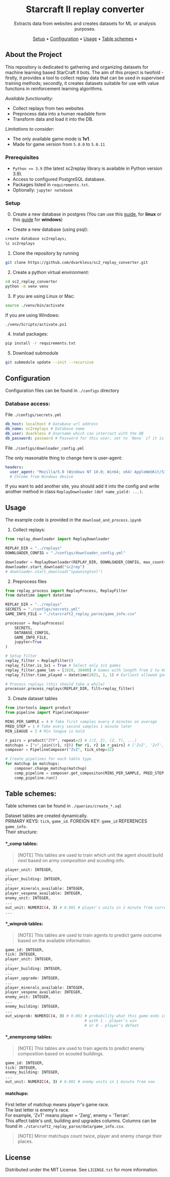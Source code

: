 <div align="center">

# Starcraft II replay converter

Extracts data from websites and creates datasets for ML or analysis purposes.

[Setup](#setup) •
[Configuration](#configuration) •
[Usage](#usage) •
[Table schemes](#table-schemes) •

</div>

## About the Project
This repository is dedicated to gathering and organizing datasets for machine
learning based StarCraft II bots. The aim of this project is twofold - firstly,
it provides a tool to collect replay data that can be used in supervised training methods; 
secondly, it creates datasets suitable for use with value functions in reinforcement 
learning algorithms.

*Available functionality*:

- Collect replays from two websites
- Preprocess data into a human readable form
- Transform data and load it into the DB.

*Limitations to consider*:  

- The only available game mode is **1v1**.  
- Made for game version from `5.0.0` to `5.0.11`

### Prerequisites
- `Python <= 3.9` (the latest sc2replay library is available in Python version 3.9).  
- Access to configured PostgreSQL database.  
- Packages listed in `requirements.txt`.  
- Optionally: `jupyter notebook`

### Setup
0. Create a new database in postgres (You can use this 
[guide](https://wiki.archlinux.org/title/PostgreSQL), for **linux** or this 
[guide](https://www.postgresqltutorial.com/postgresql-getting-started/install-postgresql/)
for **windows**)
- Create a new database (using psql):

```sh
create database sc2replays;
\c sc2replays
```
1. Clone the repository by running

```sh
git clone https://github.com/dvarkless/sc2_replay_converter.git
```    

2. Create a python virtual environment:

```sh
cd sc2_replay_converter
python -m venv venv
```   
3. If you are using Linux or Mac:

```sh
source ./venv/bin/activate
```  
If you are using Windows:

```sh
./venv/Scripts/activate.ps1
```  
4. Install packages:

```sh
pip install -r requirements.txt
```
5. Download submodule
```sh
git submodule update --init --recursive
```

## Configuration
Configuration files can be found in `./configs` directory

### Database access:

File `./configs/secrets.yml`

```yaml
db_host: localhost # Database url address
db_name: sc2replays # Database name
db_user: dvarkless # Username which can interract with the DB
db_password: password # Password for this user, set to `None` if it is not set
```

File `./configs/downloader_config.yml`

The only reasonable thing to change here is user-agent:

```yaml
headers:
  user_agent: "Mozilla/5.0 (Windows NT 10.0; Win64; x64) AppleWebKit/537.36 (KHTML, like Gecko) Chrome/114.0.0.0 Safari/537.36"
  # Chrome from Windows device
```
If you want to add another site, you should add it into the config and write 
another method in class `ReplayDownloader` `(def name_yield: ...)`.

## Usage

The example code is provided in the `download_and_process.ipynb`

1. Collect replays:

```python
from replay_downloader import ReplayDownloader

REPLAY_DIR = "../replays"
DOWNLOADER_CONFIG = "./configs/downloader_config.yml"

downloader = ReplayDownloader(REPLAY_DIR, DOWNLOADER_CONFIG, max_count=500, jupyter=True)
downloader.start_download("sc2rep")
# downloader.start_download("spawningtool")
```
2. Preprocess files

```python
from replay_process import ReplayProcess, ReplayFilter
from datetime import datetime

REPLAY_DIR = "../replays"
SECRETS = "./configs/secrets.yml"
GAME_INFO_FILE = "./starcraft2_replay_parse/game_info.csv"

processor = ReplayProcess(
    SECRETS,
    DATABASE_CONFIG,
    GAME_INFO_FILE,
    jupyter=True
)

# Setup filter
replay_filter = ReplayFilter()
replay_filter.is_1v1 = True # Select only 1v1 games
replay_filter.game_len = [1920, 38400] # Games with length from 2 to 40 mins
replay_filter.time_played = datetime(2021, 1, 1) # Earliest allowed game

# Process replays (this should take a while)
processor.process_replays(REPLAY_DIR, filt=replay_filter)
```

3. Create dataset tables

```python
from itertools import product
from pipeline import PipelineComposer

MINS_PER_SAMPLE = 4 # Take first samples every 4 minutes on average
PRED_STEP = 1 # Take every second samples 1 minute later
MIN_LEAGUE = 3 # Min league is Gold

r_pairs = product("ZTP", repeat=2) # ((Z, Z), (Z, T), ...)
matchups = ["v".join((r1, r2)) for r1, r2 in r_pairs] # ['ZvZ', 'ZvT', ...]
composer = PipelineComposer("ZvZ", tick_step=32)

# Create pipelines for each table type
for matchup in matchups:
    composer.change_matchup(matchup)
    comp_pipeline = composer.get_compositon(MINS_PER_SAMPLE, PRED_STEP, MIN_LEAGUE)
    comp_pipeline.run()

```
## Table schemes:
Table schemes can be found in `./queries/create_*.sql`

Dataset tables are created dynamically.   
PRIMARY KEYS: `tick`, `game_id`.
FOREIGN KEY: `game_id` REFERENCES `game_info`.  
Their structure:   
#### *_comp tables:
> [NOTE]
> This tables are used to train which unit the agent should build next based
> on army composition and scouting info.

```sh
player_unit: INTEGER,
...
player_building: INTEGER,
...
player_minerals_available: INTEGER, 
player_vespene_available: INTEGER, 
enemy_unit: INTEGER,
...
out_unit: NUMERIC(4, 3) # 0.001 # player's units in 1 minute from current tick
...
```

#### *_winprob tables:
> [NOTE]
> This tables are used to train agents to predict game outcome based on
> the available information.

```sh
game_id: INTEGER,
tick: INTEGER,
player_unit: INTEGER,
...
player_building: INTEGER,
...
player_upgrade: INTEGER,
...
player_minerals_available: INTEGER, 
player_vespene_available: INTEGER, 
enemy_unit: INTEGER,
...
enemy_building: INTEGER,
...
out_winprob: NUMERIC(4, 3) # 0.001 # probability what this game ends in 1 minute
								   # with 1 - player's win 
								   # or 0 - player's defeat
```

#### *_enemycomp tables:
> [NOTE]
> This tables are used to train agents to predict enemy composition based
> on scouted buildings.

```sh
game_id: INTEGER,
tick: INTEGER,
enemy_building: INTEGER,
...
out_unit: NUMERIC(4, 3) # 0.001 # enemy units in 1 minute from now
```

#### matchups:
First letter of matchup means player's game race.  
The last letter is enemy's race.  
For example, 'ZvT' means player = 'Zerg', enemy = 'Terran'.  
This affect table's unit, building and upgrades columns. Columns can be found in
`./starcraft2_replay_parse/data/game_info.csv`.  
> [NOTE]
> Mirror matchups count twice, player and enemy change their places.  

## License

Distributed under the MIT License. See `LICENSE.txt` for more information.

